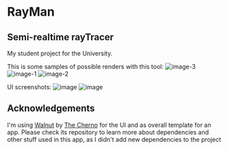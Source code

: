 # RayMan
Semi-realtime rayTracer
---
My student project for the University.

This is some samples of possible renders with this tool:
![image-3](https://user-images.githubusercontent.com/80068087/212997069-ddb3058c-9ee0-40a8-b091-dfb6cf75e3a1.jpg)
![image-1](https://user-images.githubusercontent.com/80068087/212997077-e29483f7-99ad-4fb4-bd06-9bfab7791dfc.jpeg)
![image-2](https://user-images.githubusercontent.com/80068087/212997081-6ebf3101-dca9-4dd7-a73b-d31624788241.jpg)

UI screenshots:
![image](https://user-images.githubusercontent.com/80068087/212997450-d028ff25-1318-4380-b6be-a1670139c8a1.png)
![image](https://user-images.githubusercontent.com/80068087/212997772-71f03671-e368-4998-b6a2-bfe3b139caa0.png)

## Acknowledgements
I'm using [Walnut](https://github.com/TheCherno/RayTracing) by [The Cherno](https://github.com/TheCherno) for the UI and as overall template for an app. Please check its repository to learn more about dependencies and other stuff used in this app, as I didn't add new dependencies to the project
